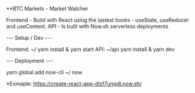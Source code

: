 **BTC Markets - Market Watcher

Frontend - Build with React using the lastest hooks - useState, useReducer and useContent.
API - Is built with Now.sh serverless deployments 

--- Setup / Dev ---

Frontend: ~/ yarn install & yarn start
API: ~/api yarn install & yarn dev

--- Deployment ---

yarn global add now-cli
~/ now

*Exmaple: https://create-react-app-dlzf7ump8.now.sh/
